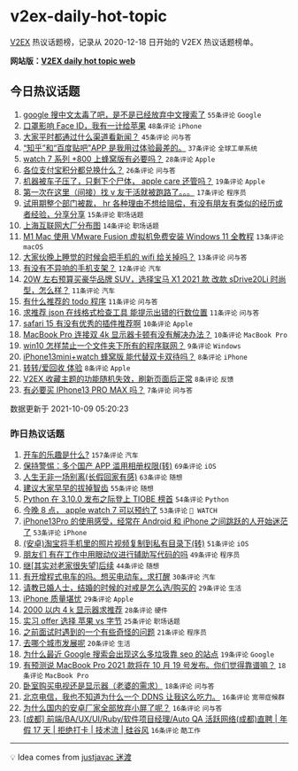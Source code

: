 # v2ex-daily-hot-topic

[V2EX](https://www.v2ex.com/) 热议话题榜，记录从 2020-12-18 日开始的 V2EX 热议话题榜单。

**网站版：[V2EX daily hot topic web](https://boojack.github.io/v2ex-daily-hot-topic-web/)**

## 今日热议话题

<!-- TODAY BEGIN -->

1. [google 搜中文太毒了吧，是不是已经放弃中文搜索了](https://www.v2ex.com/t/806592) `55条评论` `Google`
1. [口罩影响 Face ID，我有一计给苹果](https://www.v2ex.com/t/806566) `48条评论` `iPhone`
1. [大家平时都通过什么渠道看新闻？](https://www.v2ex.com/t/806590) `45条评论` `问与答`
1. [“知乎”和“百度贴吧”APP 是我用过体验最差的。](https://www.v2ex.com/t/806624) `37条评论` `全球工单系统`
1. [watch 7 系列 +800 上蜂窝版有必要吗？](https://www.v2ex.com/t/806595) `28条评论` `Apple`
1. [各位支付宝积分都兑换什么？](https://www.v2ex.com/t/806565) `26条评论` `问与答`
1. [机器被车子压了，只剩下个尸体， apple care 还管吗？](https://www.v2ex.com/t/806574) `19条评论` `Apple`
1. [第一次在这里（间接）找 v 友干活就被跑路了。。。](https://www.v2ex.com/t/806616) `17条评论` `程序员`
1. [试用期整个部门被裁， hr 各种理由不想给赔偿，有没有朋友有类似的经历或者经验，分享分享](https://www.v2ex.com/t/806602) `15条评论` `职场话题`
1. [上海互联网大厂分布图](https://www.v2ex.com/t/806564) `14条评论` `职场话题`
1. [M1 Mac 使用 VMware Fusion 虚拟机免费安装 Windows 11 全教程](https://www.v2ex.com/t/806607) `13条评论` `macOS`
1. [大家伙晚上睡觉的时候会把手机的 wifi 给关掉吗？](https://www.v2ex.com/t/806599) `13条评论` `问与答`
1. [有没有不异响的手机支架？](https://www.v2ex.com/t/806576) `12条评论` `汽车`
1. [20W 左右预算买豪华品牌 SUV，选择宝马 X1 2021 款 改款 sDrive20Li 时尚型，怎么样？](https://www.v2ex.com/t/806608) `11条评论` `汽车`
1. [有什么推荐的 todo 程序](https://www.v2ex.com/t/806580) `11条评论` `问与答`
1. [求推荐 json 在线格式检查工具 能提示出错的行数位置](https://www.v2ex.com/t/806579) `11条评论` `问与答`
1. [safari 15 有没有优秀的插件推荐啊](https://www.v2ex.com/t/806619) `10条评论` `Apple`
1. [MacBook Pro 连接双 4k 显示器卡顿有没有解决办法？](https://www.v2ex.com/t/806613) `10条评论` `MacBook Pro`
1. [win10 怎样禁止一个文件夹下所有的程序联网？](https://www.v2ex.com/t/806582) `9条评论` `Windows`
1. [iPhone13mini+watch 蜂窝版 能代替双卡双待吗？](https://www.v2ex.com/t/806593) `8条评论` `iPhone`
1. [转转/爱回收 体验](https://www.v2ex.com/t/806587) `8条评论` `Apple`
1. [V2EX 收藏主题的功能随机失效，刷新页面后正常](https://www.v2ex.com/t/806570) `8条评论` `反馈`
1. [有必要买 IPhone13 PRO MAX 吗？](https://www.v2ex.com/t/806600) `7条评论` `问与答`

数据更新于 2021-10-09 05:20:23

<!-- TODAY END -->

### 昨日热议话题

<!-- YESTERDAY BEGIN -->

1. [开车的乐趣是什么?](https://www.v2ex.com/t/806327) `157条评论` `汽车`
1. [保持警惕：多个国产 APP 滥用相册权限(转)](https://www.v2ex.com/t/806442) `69条评论` `iOS`
1. [人生无非一场别离(长假回家有感)](https://www.v2ex.com/t/806404) `63条评论` `随想`
1. [建议大家早早的拔掉智齿](https://www.v2ex.com/t/806452) `55条评论` `随想`
1. [Python 在 3.10.0 发布之际登上 TIOBE 榜首](https://www.v2ex.com/t/806314) `54条评论` `Python`
1. [今晚 8 点， apple watch 7 可以预约了](https://www.v2ex.com/t/806372) `53条评论` ` WATCH`
1. [iPhone13Pro 的使用感受，经常在 Android 和 iPhone 之间跳跃的人开始迷茫了](https://www.v2ex.com/t/806378) `53条评论` `iPhone`
1. [(安卓)淘宝将手机里的照片视频复制到私有目录下(转)](https://www.v2ex.com/t/806351) `51条评论` `iOS`
1. [朋友们 有在工作中用眼动仪进行辅助写代码的吗](https://www.v2ex.com/t/806326) `49条评论` `程序员`
1. [继[其实对老家很失望]后续](https://www.v2ex.com/t/806329) `44条评论` `随想`
1. [有开增程式电车的吗。想买电动车，求打醒](https://www.v2ex.com/t/806444) `30条评论` `汽车`
1. [请教已婚人士，结婚的时候的对戒是怎么选/购买的](https://www.v2ex.com/t/806480) `29条评论` `生活`
1. [iPhone 质量堪忧](https://www.v2ex.com/t/806353) `29条评论` `Apple`
1. [2000 以内 4 k 显示器求推荐](https://www.v2ex.com/t/806375) `28条评论` `硬件`
1. [实习 offer 选择 苹果 vs 字节](https://www.v2ex.com/t/806503) `25条评论` `职场话题`
1. [之前面试时遇到的一个有些奇怪的问题](https://www.v2ex.com/t/806454) `21条评论` `程序员`
1. [去哪个城市发展呢](https://www.v2ex.com/t/806430) `20条评论` `生活`
1. [为什么最近 Google 搜索会出现这么多垃圾靠 seo 的站点](https://www.v2ex.com/t/806536) `19条评论` `Google`
1. [有预测说 MacBook Pro 2021 款将在 10 月 19 号发布。你们觉得靠谱嘛？](https://www.v2ex.com/t/806417) `18条评论` `MacBook Pro`
1. [卧室购买电视还是显示器（老婆的需求）](https://www.v2ex.com/t/806388) `18条评论` `问与答`
1. [北京电信，我也不知道为什么一个 DDNS 让我这么吃力。](https://www.v2ex.com/t/806513) `16条评论` `宽带症候群`
1. [为什么国内的安卓厂家全部放弃小屏了呢？](https://www.v2ex.com/t/806489) `16条评论` `问与答`
1. [[成都] 前端/BA/UX/UI/Ruby/软件项目经理/Auto QA 活跃网络(成都)直聘 | 年假 17 天 | 拒绝打卡 | 技术流 | 硅谷风](https://www.v2ex.com/t/806451) `16条评论` `酷工作`

<!-- YESTERDAY END -->

---

💡 Idea comes from [justjavac 迷渡](https://github.com/justjavac/)
